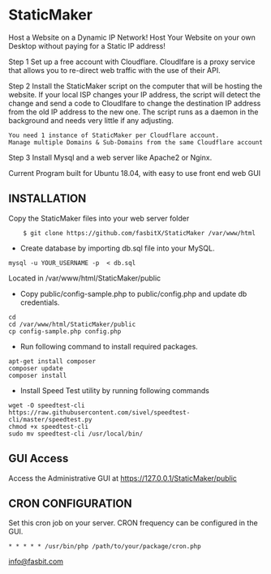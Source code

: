 # StaticMaker

Host a Website on a Dynamic IP Network!
Host Your Website on your own Desktop without paying for a Static IP address!

Step 1
Set up a free account with Cloudflare. 
Cloudlfare is a proxy service that allows you to re-direct web traffic with the use of their API. 

Step 2
Install the StaticMaker script on the computer that will be hosting the website.
If your local ISP changes your IP address, the script will detect the change and send a code to Cloudlfare to change the destination IP address from the old IP address to the new one.
The script runs as a daemon in the background and needs very little if any adjusting.

    You need 1 instance of StaticMaker per Cloudflare account.
    Manage multiple Domains & Sub-Domains from the same Cloudflare account

Step 3 
Install Mysql and a web server like Apache2 or Nginx.  

Current Program built for Ubuntu 18.04, with easy to use front end web GUI

## INSTALLATION

Copy the StaticMaker files into your web server folder
```
    $ git clone https://github.com/fasbitX/StaticMaker /var/www/html
```

- Create database by importing db.sql file into your MySQL.
```
mysql -u YOUR_USERNAME -p  < db.sql

```
Located in /var/www/html/StaticMaker/public
- Copy public/config-sample.php to public/config.php and update db credentials.
```
cd
cd /var/www/html/StaticMaker/public
cp config-sample.php config.php
```

- Run following command to install required packages.

```
apt-get install composer
composer update
composer install
```

- Install Speed Test utility by running following commands

```
wget -O speedtest-cli https://raw.githubusercontent.com/sivel/speedtest-cli/master/speedtest.py
chmod +x speedtest-cli
sudo mv speedtest-cli /usr/local/bin/ 
```

## GUI Access

Access the Administrative GUI at  https://127.0.0.1/StaticMaker/public

## CRON CONFIGURATION

Set this cron job on your server. CRON frequency can be configured in the GUI.

```
* * * * * /usr/bin/php /path/to/your/package/cron.php
```

info@fasbit.com

